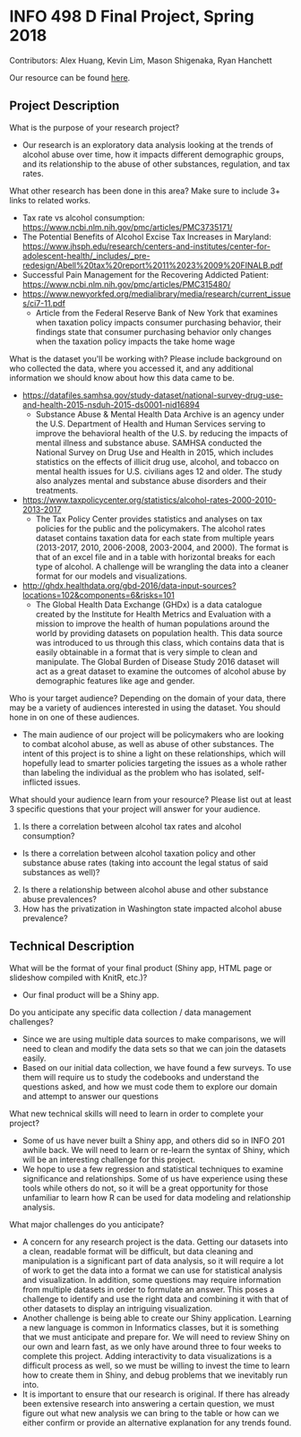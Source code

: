 # INFO 498 D Final Project, Spring 2018

Contributors: Alex Huang, Kevin Lim, Mason Shigenaka, Ryan Hanchett

Our resource can be found [here](https://shigenaka.shinyapps.io/INFO-498-Final-Project/).

## Project Description

What is the purpose of your research project?
* Our research is an exploratory data analysis looking at the trends of alcohol abuse over time, how it impacts different demographic groups, and its relationship to the abuse of other substances, regulation, and tax rates.

What other research has been done in this area? Make sure to include 3+ links to related works.
* Tax rate vs alcohol consumption: https://www.ncbi.nlm.nih.gov/pmc/articles/PMC3735171/
* The Potential Benefits of Alcohol Excise Tax Increases in Maryland: https://www.jhsph.edu/research/centers-and-institutes/center-for-adolescent-health/_includes/_pre-redesign/Abell%20tax%20report%2011%2023%2009%20FINALB.pdf
* Successful Pain Management for the Recovering Addicted Patient: https://www.ncbi.nlm.nih.gov/pmc/articles/PMC315480/
* https://www.newyorkfed.org/medialibrary/media/research/current_issues/ci7-11.pdf
  * Article from the Federal Reserve Bank of New York that examines when taxation policy impacts consumer purchasing behavior, their findings state that consumer purchasing behavior only changes when the taxation policy impacts the take home wage

What is the dataset you'll be working with?  Please include background on who collected the data, where you accessed it, and any additional information we should know about how this data came to be.
* https://datafiles.samhsa.gov/study-dataset/national-survey-drug-use-and-health-2015-nsduh-2015-ds0001-nid16894
  * Substance Abuse & Mental Health Data Archive is an agency under the U.S. Department of Health and Human Services serving to improve the behavioral health of the U.S. by reducing the impacts of mental illness and substance abuse. SAMHSA conducted the National Survey on Drug Use and Health in 2015, which includes statistics on the effects of illicit drug use, alcohol, and tobacco on mental health issues for U.S. civilians ages 12 and older. The study also analyzes mental and substance abuse disorders and their treatments. 
* https://www.taxpolicycenter.org/statistics/alcohol-rates-2000-2010-2013-2017
  * The Tax Policy Center provides statistics and analyses on tax policies for the public and the policymakers. The alcohol rates dataset contains taxation data for each state from multiple years (2013-2017, 2010, 2006-2008, 2003-2004, and 2000). The format is that of an excel file and in a table with horizontal breaks for each type of alcohol. A challenge will be wrangling the data into a cleaner format for our models and visualizations.
* http://ghdx.healthdata.org/gbd-2016/data-input-sources?locations=102&components=6&risks=101
  * The Global Health Data Exchange (GHDx) is a data catalogue created by the Institute for Health Metrics and Evaluation with a mission to improve the health of human populations around the world by providing datasets on population health. This data source was introduced to us through this class, which contains data that is easily obtainable in a format that is very simple to clean and manipulate. The Global Burden of Disease Study 2016 dataset will act as a great dataset to examine the outcomes of alcohol abuse by demographic features like age and gender.

Who is your target audience?  Depending on the domain of your data, there may be a variety of audiences interested in using the dataset. You should hone in on one of these audiences.
* The main audience of our project will be policymakers who are looking to combat alcohol abuse, as well as abuse of other substances. The intent of this project is to shine a light on these relationships, which will hopefully lead to smarter policies targeting the issues as a whole rather than labeling the individual as the problem who has isolated, self-inflicted issues.

What should your audience learn from your resource? Please list out at least 3 specific questions that your project will answer for your audience.
1. Is there a correlation between alcohol tax rates and alcohol consumption?
  * Is there a correlation between alcohol taxation policy and other substance abuse rates (taking into account the legal status of said substances as well)?
2. Is there a relationship between alcohol abuse and other substance abuse prevalences?
3. How has the privatization in Washington state impacted alcohol abuse prevalence?
 

## Technical Description
What will be the format of your final product (Shiny app, HTML page or slideshow compiled with KnitR, etc.)?
* Our final product will be a Shiny app.

Do you anticipate any specific data collection / data management challenges?
* Since we are using multiple data sources to make comparisons, we will need to clean and modify the data sets so that we can join the datasets easily.
* Based on our initial data collection, we have found a few surveys. To use them will require us to study the codebooks and understand the questions asked, and how we must code them to explore our domain and attempt to answer our questions

What new technical skills will need to learn in order to complete your project?
* Some of us have never built a Shiny app, and others did so in INFO 201 awhile back. We will need to learn or re-learn the syntax of Shiny, which will be an interesting challenge for this project.
* We hope to use a few regression and statistical techniques to examine significance and relationships. Some of us have experience using these tools while others do not, so it will be a great opportunity for those unfamiliar to learn how R can be used for data modeling and relationship analysis.

What major challenges do you anticipate?
* A concern for any research project is the data. Getting our datasets into a clean, readable format will be difficult, but data cleaning and manipulation is a significant part of data analysis, so it will require a lot of work to get the data into a format we can use for statistical analysis and visualization. In addition, some questions may require information from multiple datasets in order to formulate an answer. This poses a challenge to identify and use the right data and combining it with that of other datasets to display an intriguing visualization.
* Another challenge is being able to create our Shiny application. Learning a new language is common in Informatics classes, but it is something that we must anticipate and prepare for. We will need to review Shiny on our own and learn fast, as we only have around three to four weeks to complete this project. Adding interactivity to data visualizations is a difficult process as well, so we must be willing to invest the time to learn how to create them in Shiny, and debug problems that we inevitably run into.
* It is important to ensure that our research is original. If there has already been extensive research into answering a certain question, we must figure out what new analysis we can bring to the table or how can we either confirm or provide an alternative explanation for any trends found.

